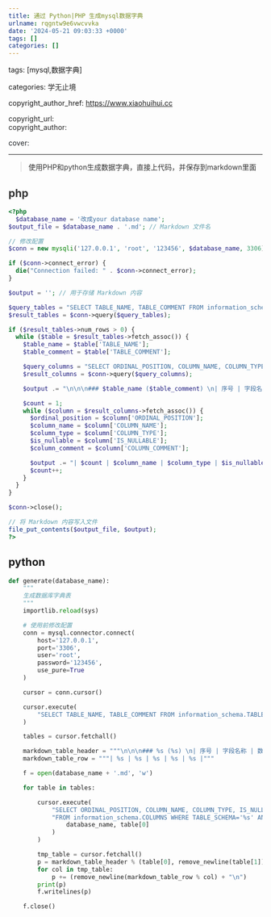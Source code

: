 ```yaml
---
title: 通过 Python|PHP 生成mysql数据字典
urlname: rqgntw9e6vwcvvka
date: '2024-05-21 09:03:33 +0000'
tags: []
categories: []
---
```


tags: [mysql,数据字典]

categories: <font style="color:rgb(38, 38, 38);">学无止境</font>

copyright_author_href: https://www.xiaohuihui.cc

<font style="color:rgb(38, 38, 38);">copyright_url:  
</font><font style="color:rgb(38, 38, 38);">copyright_author: </font>

<font style="color:rgb(33, 37, 41);">cover:</font>

---

> <font style="color:rgb(51, 51, 51);">  
> </font><font style="color:rgb(51, 51, 51);">使用PHP和python生成数据字典，直接上代码，并保存到markdown里面</font>

<font style="color:rgb(51, 51, 51);"></font>

## <font style="color:rgb(51, 51, 51);">php</font>

```php
<?php
  $database_name = '改成your database name';
$output_file = $database_name . '.md'; // Markdown 文件名

// 修改配置
$conn = new mysqli('127.0.0.1', 'root', '123456', $database_name, 3306);

if ($conn->connect_error) {
  die("Connection failed: " . $conn->connect_error);
}

$output = ''; // 用于存储 Markdown 内容

$query_tables = "SELECT TABLE_NAME, TABLE_COMMENT FROM information_schema.TABLES WHERE table_type='BASE TABLE' AND TABLE_SCHEMA='$database_name'";
$result_tables = $conn->query($query_tables);

if ($result_tables->num_rows > 0) {
  while ($table = $result_tables->fetch_assoc()) {
    $table_name = $table['TABLE_NAME'];
    $table_comment = $table['TABLE_COMMENT'];

    $query_columns = "SELECT ORDINAL_POSITION, COLUMN_NAME, COLUMN_TYPE, IS_NULLABLE, COLUMN_COMMENT FROM information_schema.COLUMNS WHERE TABLE_SCHEMA='$database_name' AND TABLE_NAME='$table_name'";
    $result_columns = $conn->query($query_columns);

    $output .= "\n\n\n### $table_name ($table_comment) \n| 序号 | 字段名称 | 数据类型 | 是否为空 | 字段说明 |\n| :--: |----| ---- | ---- | ---- |\n";

    $count = 1;
    while ($column = $result_columns->fetch_assoc()) {
      $ordinal_position = $column['ORDINAL_POSITION'];
      $column_name = $column['COLUMN_NAME'];
      $column_type = $column['COLUMN_TYPE'];
      $is_nullable = $column['IS_NULLABLE'];
      $column_comment = $column['COLUMN_COMMENT'];

      $output .= "| $count | $column_name | $column_type | $is_nullable | $column_comment |\n";
      $count++;
    }
  }
}

$conn->close();

// 将 Markdown 内容写入文件
file_put_contents($output_file, $output);
?>
```

## python

```python
def generate(database_name):
    """
    生成数据库字典表
    """
    importlib.reload(sys)

    # 使用前修改配置
    conn = mysql.connector.connect(
        host='127.0.0.1',
        port='3306',
        user='root',
        password='123456',
        use_pure=True
    )

    cursor = conn.cursor()

    cursor.execute(
        "SELECT TABLE_NAME, TABLE_COMMENT FROM information_schema.TABLES WHERE table_type='BASE TABLE' AND TABLE_SCHEMA='%s'" % database_name
    )

    tables = cursor.fetchall()

    markdown_table_header = """\n\n\n### %s (%s) \n| 序号 | 字段名称 | 数据类型 | 是否为空 | 字段说明 |\n| :--: |----| ---- | ---- | ---- |\n"""
    markdown_table_row = """| %s | %s | %s | %s | %s |"""

    f = open(database_name + '.md', 'w')

    for table in tables:

        cursor.execute(
            "SELECT ORDINAL_POSITION, COLUMN_NAME, COLUMN_TYPE, IS_NULLABLE, COLUMN_COMMENT "
            "FROM information_schema.COLUMNS WHERE TABLE_SCHEMA='%s' AND TABLE_NAME='%s'" % (
                database_name, table[0]
            )
        )

        tmp_table = cursor.fetchall()
        p = markdown_table_header % (table[0], remove_newline(table[1]))
        for col in tmp_table:
            p += (remove_newline(markdown_table_row % col) + "\n")
        print(p)
        f.writelines(p)

    f.close()

```
